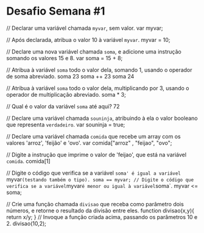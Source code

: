 # Desafio Semana #1

// Declarar uma variável chamada `myvar`, sem valor.
 var myvar;
 

// Após declarada, atribua o valor 10 à variável `myvar`.
myvar = 10;

// Declare uma nova variável chamada `soma`, e adicione uma instrução somando os valores 15 e 8.
var soma = 15 + 8;

// Atribua à variável `soma` todo o valor dela, somando 1, usando o operador de soma abreviado.
 soma
23
 soma ++
23
 soma
24

// Atribua à variável `soma` todo o valor dela, multiplicando por 3, usando o operador de multiplicação abreviado.
soma * 3;

// Qual é o valor da variável `soma` até aqui?
72

// Declare uma variável chamada `souninja`, atribuindo à ela o valor booleano que representa `verdadeiro`.
var souninja = true;

// Declare uma variável chamada `comida` que recebe um array com os valores 'arroz', 'feijão' e 'ovo'.
var comida["arroz" , "feijao", "ovo";

// Digite a instrução que imprime o valor de 'feijao', que está na variável `comida`.
comida[1]

// Digite o código que verifica se a variável `soma' é igual a variável `myvar` (testando também o tipo).
soma == myvar;
// Digite o código que verifica se a variável `myvar` é menor ou igual à variável `soma`.
myvar <=  soma;

// Crie uma função chamada `divisao` que receba como parâmetro dois números, e retorne o resultado da divisão entre eles.
function divisao(x,y){
  return x/y;
}
// Invoque a função criada acima, passando os parâmetros 10 e 2.
divisao(10,2);
